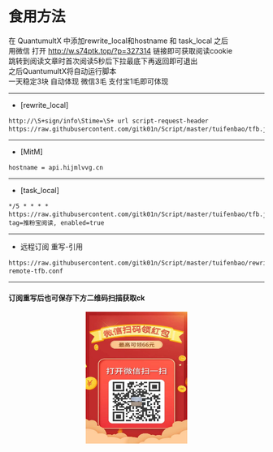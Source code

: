 # 食用方法
在 QuantumultX 中添加rewrite_local和hostname 和 task_local 之后  
用微信 打开 http://w.s74ptk.top/?p=327314 链接即可获取阅读cookie  
跳转到阅读文章时首次阅读5秒后下拉最底下再返回即可退出  
之后QuantumultX将自动运行脚本  
一天稳定3块 自动体现 微信3毛 支付宝1毛即可体现  
***
* [rewrite_local]
``````
http://\S+sign/info\Stime=\S+ url script-request-header https://raw.githubusercontent.com/gitk01n/Script/master/tuifenbao/tfb.js
``````
***
* [MitM]
``````
hostname = api.hijmlvvg.cn
``````
***
* [task_local]
``````
*/5 * * * * https://raw.githubusercontent.com/gitk01n/Script/master/tuifenbao/tfb.js, tag=推粉宝阅读, enabled=true 
``````
***
* 远程订阅 重写-引用
``````
https://raw.githubusercontent.com/gitk01n/Script/master/tuifenbao/rewrite-remote-tfb.conf
``````
***
#### 订阅重写后也可保存下方二维码扫描获取ck
<div align=center><img width="200" height="260" src="https://github.com/gitk01n/Script/blob/master/tuifenbao/tfb.jpg"/></div>
